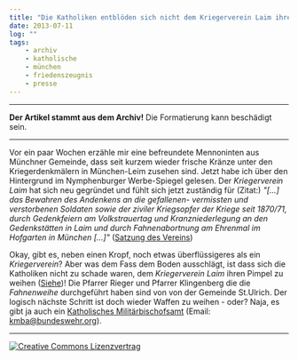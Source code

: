 ```yaml
---
title: "Die Katholiken entblöden sich nicht dem Kriegerverein Laim ihre Fahne zu segnen"
date: 2013-07-11
log: ""
tags: 
    - archiv
    - katholische
    - münchen
    - friedenszeugnis
    - presse
---
```

<hr><b>Der Artikel stammt aus dem Archiv!</b> Die Formatierung kann beschädigt sein.<hr>

Vor ein paar Wochen erzähle mir eine befreundete Mennoninten aus Münchner Gemeinde, dass seit kurzem wieder frische Kränze unter den Kriegerdenkmälern in München-Leim zusehen sind. Jetzt habe ich über den Hintergrund im Nymphenburger Werbe-Spiegel gelesen. Der <i>Kriegerverein Laim</i> hat sich neu gegründet und fühlt sich jetzt zuständig für (Zitat:) <i>"[...] das Bewahren des Andenkens an die gefallenen- vermissten und verstorbenen Soldaten sowie der ziviler Kriegsopfer der Kriege seit 1870/71, durch Gedenkfeiern am Volkstrauertag und Kranzniederlegung an den Gedenkstätten in Laim und durch Fahnenabortnung am Ehrenmal im Hofgarten in München [...]"</i> (<a href="http://www.kriegerverein-laim.de/index.php?cid=344&pid=325">Satzung des Vereins</a>)

Okay, gibt es, neben einen Kropf, noch etwas überflüssigeres als ein <i>Kriegerverein</i>? Aber was dem Fass dem Boden ausschlägt, ist dass sich die Katholiken nicht zu schade waren, dem <i>Kriegerverein Laim</i> ihren Pimpel zu weihen (<a href="http://www.kriegerverein-laim.de/index.php?cid=359&pid=324">Siehe</a>)! Die Pfarrer Rieger und Pfarrer Klingenberg die die <i>Fahnenweihe</i> durchgeführt haben sind von von der Gemeinde St.Ulrich. Der logisch nächste Schritt ist doch wieder Waffen zu weihen - oder? Naja, es gibt ja auch ein <a href="http://www.kmba.militaerseelsorge.bundeswehr.de/portal/a/kmba/!ut/p/c4/DcLBDYAgDAXQWVygvXtzC-ViiiH40wKGoq6veY8D_6o8yDLQqhivvB2Y40sF5imZ71qiUOtZKlxI745EKuNsBudLl-kDrbnakA!!/">Katholisches Militärbischofsamt</a> (Email: kmba@bundeswehr.org). 


<hr>
<a rel="license" href="http://creativecommons.org/licenses/by-sa/3.0/"><img alt="Creative Commons Lizenzvertrag" style="border-width:0" src="http://i.creativecommons.org/l/by-sa/3.0/88x31.png" /></a>
